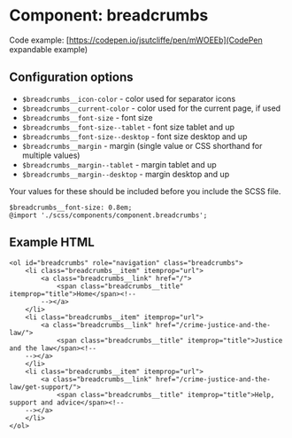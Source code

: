# Component: breadcrumbs

Code example: [https://codepen.io/jsutcliffe/pen/mWOEEb](CodePen expandable example)

## Configuration options

* `$breadcrumbs__icon-color` - color used for separator icons
* `$breadcrumbs__current-color` - color used for the current page, if used
* `$breadcrumbs__font-size` - font size
* `$breadcrumbs__font-size--tablet` - font size tablet and up
* `$breadcrumbs__font-size--desktop` - font size desktop and up
* `$breadcrumbs__margin` - margin (single value or CSS shorthand for multiple values)
* `$breadcrumbs__margin--tablet` - margin tablet and up
* `$breadcrumbs__margin--desktop` - margin desktop and up

Your values for these should be included before you include the SCSS file.

    $breadcrumbs__font-size: 0.8em;
    @import './scss/components/component.breadcrumbs';

## Example HTML

    <ol id="breadcrumbs" role="navigation" class="breadcrumbs">
        <li class="breadcrumbs__item" itemprop="url">
            <a class="breadcrumbs__link" href="/">
                <span class="breadcrumbs__title" itemprop="title">Home</span><!--
            --></a>
        </li>
        <li class="breadcrumbs__item" itemprop="url">
            <a class="breadcrumbs__link" href="/crime-justice-and-the-law/">
                <span class="breadcrumbs__title" itemprop="title">Justice and the law</span><!--
        --></a>
        </li>
        <li class="breadcrumbs__item" itemprop="url">
            <a class="breadcrumbs__link" href="/crime-justice-and-the-law/get-support/">
                <span class="breadcrumbs__title" itemprop="title">Help, support and advice</span><!--
        --></a>
        </li>
    </ol>
